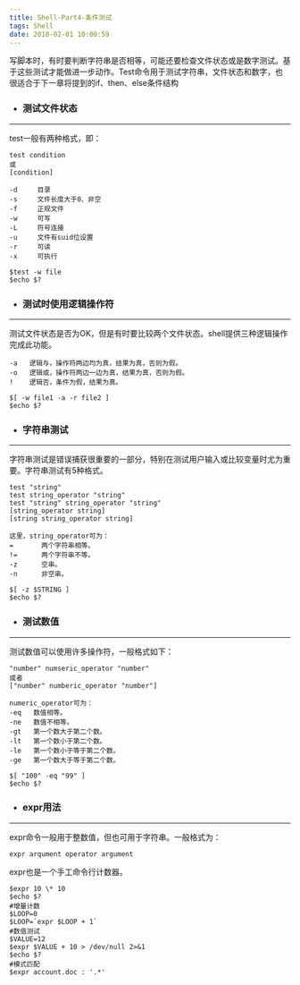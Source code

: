 ```yaml
---
title: Shell-Part4-条件测试
tags: Shell
date: 2018-02-01 10:00:59
---
```

写脚本时，有时要判断字符串是否相等，可能还要检查文件状态或是数字测试。基于这些测试才能做进一步动作。Test命令用于测试字符串，文件状态和数字，也很适合于下一章将提到的if、then、else条件结构
- ### 测试文件状态

---
test一般有两种格式，即：
~~~
test condition
或
[condition]

-d     目录
-s     文件长度大于0、非空
-f     正规文件
-w     可写
-L     符号连接
-u     文件有suid位设置
-r     可读
-x     可执行
~~~
~~~
$test -w file
$echo $?
~~~
- ### 测试时使用逻辑操作符

---
测试文件状态是否为OK，但是有时要比较两个文件状态。shell提供三种逻辑操作完成此功能。
~~~
-a   逻辑与，操作符两边均为真，结果为真，否则为假。
-o   逻辑或，操作符两边一边为真，结果为真，否则为假。
!    逻辑否，条件为假，结果为真。
~~~
~~~
$[ -w file1 -a -r file2 ]
$echo $?
~~~
- ### 字符串测试　

---
字符串测试是错误捕获很重要的一部分，特别在测试用户输入或比较变量时尤为重要。字符串测试有5种格式。
~~~
test "string"
test string_operator "string"
test "string" string_operator "string"
[string_operator string]
[string string_operator string]

这里，string_operator可为：
=       两个字符串相等。
!=      两个字符串不等。
-z      空串。
-n      非空串。
~~~
~~~
$[ -z $STRING ]
$echo $?
~~~
- ### 测试数值

---
测试数值可以使用许多操作符，一般格式如下：
~~~
"number" numseric_operator "number"
或者
["number" numberic_operator "number"]

numeric_operator可为：
-eq   数值相等。
-ne   数值不相等。
-gt   第一个数大于第二个数。
-lt   第一个数小于第二个数。
-le   第一个数小于等于第二个数。
-ge   第一个数大于等于第二个数。
~~~
~~~
$[ "100" -eq "99" ]
$echo $?
~~~
- ### expr用法　

---
expr命令一般用于整数值，但也可用于字符串。一般格式为：
~~~
expr arqument operator argument 
~~~
expr也是一个手工命令行计数器。
~~~
$expr 10 \* 10
$echo $?
#增量计数
$LOOP=0
$LOOP=`expr $LOOP + 1`
#数值测试
$VALUE=12
$expr $VALUE + 10 > /dev/null 2>&1
$echo $?
#模式匹配
$expr account.doc : '.*'
~~~
